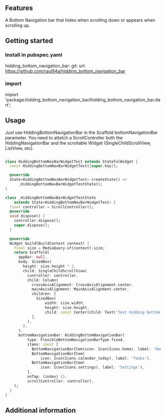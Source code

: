 
## Features

A Bottom Navigation bar that hides when scrolling down or appears when scrolling up.

## Getting started

### Install in pubspec.yaml

hidding_bottom_navigation_bar:
    git:
      url: https://github.com/raul94a/hidding_bottom_navigation_bar
      
### import

import 'package:hidding_bottom_navigation_bar/hidding_bottom_navigation_bar.dart';


## Usage

Just use HiddingBottomNavigationBar in the Scaffold bottomNavigationBar parameter. You need to attatch a ScrollController both the HiddingNavigationBar and the scrollable Widget (SingleChildScrollView, ListView, etc). 

```dart

class HiddingBottomNavBarWidgetTest extends StatefulWidget {
  const HiddingBottomNavBarWidgetTest({super.key});

  @override
  State<HiddingBottomNavBarWidgetTest> createState() =>
      _HiddingBottomNavBarWidgetTestState();
}

class _HiddingBottomNavBarWidgetTestState
    extends State<HiddingBottomNavBarWidgetTest> {
  final controller = ScrollController();
  @override
  void dispose() {
    controller.dispose();
    super.dispose();
  }

  @override
  Widget build(BuildContext context) {
    final size = MediaQuery.of(context).size;
    return Scaffold(
      appBar: null,
      body: SizedBox(
        height: size.height * 2,
        child: SingleChildScrollView(
          controller: controller,
          child: Column(
            crossAxisAlignment: CrossAxisAlignment.center,
            mainAxisAlignment: MainAxisAlignment.center,
            children: [
              SizedBox(
                  width: size.width,
                  height: size.height,
                  child: const Center(child: Text('Test hidding bottom navigation bar')))
            ],
          ),
        ),
      ),
      bottomNavigationBar: HiddingBottomNavigationBar(
          type: FlexibleBottomNavigationBarType.fixed,
          items: const [
            BottomNavigationBarItem(icon: Icon(Icons.home), label: 'Home'),
            BottomNavigationBarItem(
                icon: Icon(Icons.calendar_today), label: 'Tasks'),
            BottomNavigationBarItem(
                icon: Icon(Icons.settings), label: 'Settings'),
          ],
          onTap: (index) {},
          scrollController: controller),
    );
  }
}
```

## Additional information


